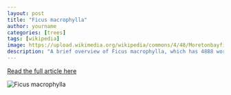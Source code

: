 ```yaml
---
layout: post
title: "Ficus macrophylla"
author: yourname
categories: [trees]
tags: [wikipedia]
image: https://upload.wikimedia.org/wikipedia/commons/4/48/Moretonbayfigfrom1850.JPG
description: "A brief overview of Ficus macrophylla, which has 4888 words."
---
```


[Read the full article here](https://en.wikipedia.org/wiki/Ficus_macrophylla)

![Ficus macrophylla](https://upload.wikimedia.org/wikipedia/commons/4/48/Moretonbayfigfrom1850.JPG)